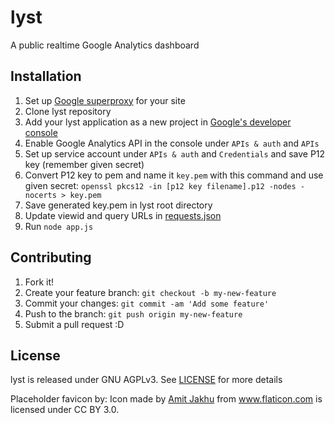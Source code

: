 # lyst

A public realtime Google Analytics dashboard

## Installation

1. Set up [Google superproxy](https://github.com/googleanalytics/google-analytics-super-proxy) for your site
2. Clone lyst repository
3. Add your lyst application as a new project in [Google's developer console](https://console.developers.google.com)
4. Enable Google Analytics API in the console under `APIs & auth` and `APIs`
5. Set up service account under `APIs & auth` and `Credentials` and save P12 key (remember given secret)
6. Convert P12 key to pem and name it `key.pem` with this command and use given secret: `openssl pkcs12 -in [p12 key filename].p12 -nodes -nocerts > key.pem`
7. Save generated key.pem in lyst root directory
8. Update viewid and query URLs in [requests.json](https://github.com/nbedi/lyst/blob/master/requests.json)
9. Run `node app.js`

## Contributing

1. Fork it!
2. Create your feature branch: `git checkout -b my-new-feature`
3. Commit your changes: `git commit -am 'Add some feature'`
4. Push to the branch: `git push origin my-new-feature`
5. Submit a pull request :D

## License

lyst is released under GNU AGPLv3. See [LICENSE](https://github.com/nbedi/lyst/blob/master/LICENSE) for more details

Placeholder favicon by: Icon made by [Amit Jakhu](http://www.amitjakhu.com) from www.flaticon.com is licensed under CC BY 3.0.

